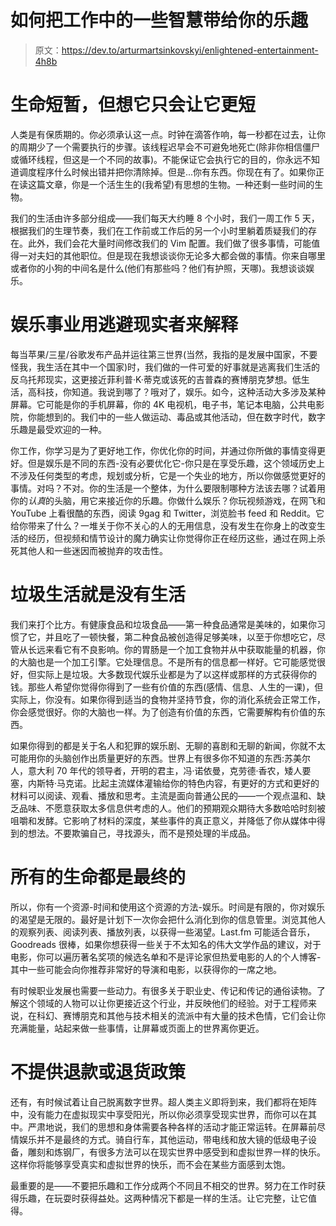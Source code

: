 # 如何把工作中的一些智慧带给你的乐趣

> 原文：<https://dev.to/arturmartsinkovskyi/enlightened-entertainment-4h8b>

# 生命短暂，但想它只会让它更短

人类是有保质期的。你必须承认这一点。时钟在滴答作响，每一秒都在过去，让你的周期少了一个需要执行的步骤。该线程迟早会不可避免地死亡(除非你相信僵尸或循环线程，但这是一个不同的故事)。不能保证它会执行它的目的，你永远不知道调度程序什么时候出错并把你清除掉。但是...你有东西。你现在有了。如果你正在读这篇文章，你是一个活生生的(我希望)有思想的生物。一种还剩一些时间的生物。

我们的生活由许多部分组成——我们每天大约睡 8 个小时，我们一周工作 5 天，根据我们的生理节奏，我们在工作前或工作后的另一个小时里躺着质疑我们的存在。此外，我们会花大量时间修改我们的 Vim 配置。我们做了很多事情，可能值得一对夫妇的其他职位。但是现在我想谈谈你无论多大都会做的事情。你来自哪里或者你的小狗的中间名是什么(他们有那些吗？他们有护照，天哪)。我想谈谈娱乐。

# 娱乐事业用逃避现实者来解释

每当苹果/三星/谷歌发布产品并运往第三世界(当然，我指的是发展中国家，不要怪我，我生活在其中一个国家)时，我们做的一件可爱的好事就是逃离我们生活的反乌托邦现实，这更接近菲利普·K·蒂克或该死的吉普森的赛博朋克梦想。低生活，高科技，你知道。我说到哪了？哦对了，娱乐。如今，这种活动大多涉及某种屏幕。它可能是你的手机屏幕，你的 4K 电视机，电子书，笔记本电脑，公共电影院，你能想到的。我们中的一些人做运动、毒品或其他活动，但在数字时代，数字乐趣是最受欢迎的一种。

你工作，你学习是为了更好地工作，你优化你的时间，并通过你所做的事情变得更好。但是娱乐是不同的东西-没有必要优化它-你只是在享受乐趣，这个领域历史上不涉及任何类型的考虑，规划或分析，它是一个失业的地方，所以你做感觉更好的事情。对吗？不对。你的生活是一个整体，为什么要限制哪种方法该去哪？试着用你的*认真*的头脑，用它来接近你的乐趣。你做什么娱乐？你玩视频游戏，在网飞和 YouTube 上看很酷的东西，阅读 9gag 和 Twitter，浏览脸书 feed 和 Reddit。它给你带来了什么？一堆关于你不关心的人的无用信息，没有发生在你身上的改变生活的经历，但视频和情节设计的魔力确实让你觉得你正在经历这些，通过在网上杀死其他人和一些迷因而被抛弃的攻击性。

# 垃圾生活就是没有生活

我们来打个比方。有健康食品和垃圾食品——第一种食品通常是美味的，如果你习惯了它，并且吃了一顿快餐，第二种食品被创造得足够美味，以至于你想吃它，尽管从长远来看它有不良影响。你的胃肠是一个加工食物并从中获取能量的机器，你的大脑也是一个加工引擎。它处理信息。不是所有的信息都一样好。它可能感觉很好，但实际上是垃圾。大多数现代娱乐业都是为了以这样或那样的方式获得你的钱。那些人希望你觉得你得到了一些有价值的东西(感情、信息、人生的一课)，但实际上，你没有。如果你得到适当的食物并坚持节食，你的消化系统会正常工作，你会感觉很好。你的大脑也一样。为了创造有价值的东西，它需要解构有价值的东西。

如果你得到的都是关于名人和犯罪的娱乐剧、无聊的喜剧和无聊的新闻，你就不太可能用你的头脑创作出质量更好的东西。世界上有很多你不知道的东西:苏美尔人，意大利 70 年代的领导者，开明的君主，冯·诺依曼，克劳德·香农，矮人要塞，内斯特·马克诺。比起主流媒体灌输给你的特色内容，有更好的方式和更好的材料可以阅读、观看、播放和思考。主流是面向普通公民的——一个观点温和、缺乏品味、不愿意获取太多信息供考虑的人。他们的预期观众期待大多数哈哈时刻被咀嚼和发酵。它影响了材料的深度，某些事件的真正意义，并降低了你从媒体中得到的想法。不要欺骗自己，寻找源头，而不是预处理的半成品。

# 所有的生命都是最终的

所以，你有一个资源-时间和使用这个资源的方法-娱乐。时间是有限的，你对娱乐的渴望是无限的。最好是计划下一次你会把什么消化到你的信息管里。浏览其他人的观察列表、阅读列表、播放列表，以获得一些渴望。Last.fm 可能适合音乐，Goodreads 很棒，如果你想获得一些关于不太知名的伟大文学作品的建议，对于电影，你可以遍历著名奖项的候选名单和不是评论家但热爱电影的人的个人博客-其中一些可能会向你推荐非常好的导演和电影，以获得你的一席之地。

有时候职业发展也需要一些动力。有很多关于职业史、传记和传记的通俗读物。了解这个领域的人物可以让你更接近这个行业，并反映他们的经验。对于工程师来说，在科幻、赛博朋克和其他与技术相关的流派中有大量的技术色情，它们会让你充满能量，站起来做一些事情，让屏幕或页面上的世界离你更近。

# 不提供退款或退货政策

还有，有时候试着让自己脱离数字世界。超人类主义即将到来，我们都将在矩阵中，没有能力在虚拟现实中享受阳光，所以你必须享受现实世界，而你可以在其中。严肃地说，我们的思想和身体需要各种各样的活动才能正常运转。在屏幕前尽情娱乐并不是最终的方式。骑自行车，其他运动，带电线和放大镜的低级电子设备，雕刻和炼钢厂，有很多方法可以在现实世界中感受到和虚拟世界一样的快乐。这样你将能够享受真实和虚拟世界的快乐，而不会在某些方面感到太饱。

最重要的是——不要把乐趣和工作分成两个不同且不相交的世界。努力在工作时获得乐趣，在玩耍时获得益处。这两种情况下都是一样的生活。让它完整，让它值得。